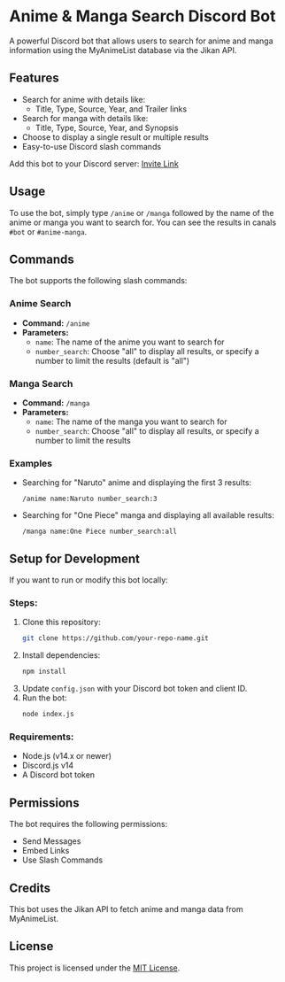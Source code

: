 # Anime & Manga Search Discord Bot
A powerful Discord bot that allows users to search for anime and manga information using the MyAnimeList database via the Jikan API.

## Features
- Search for anime with details like:
  - Title, Type, Source, Year, and Trailer links
- Search for manga with details like:
  - Title, Type, Source, Year, and Synopsis
- Choose to display a single result or multiple results
- Easy-to-use Discord slash commands

Add this bot to your Discord server:
[Invite Link](https://discord.com/api/oauth2/authorize?client_id=473135420608348162&permissions=274877921280&scope=bot)

## Usage
To use the bot, simply type `/anime` or `/manga` followed by the name of the anime or manga you want to search for. You can see the results in canals `#bot` or `#anime-manga`.

## Commands
The bot supports the following slash commands:

### Anime Search
- **Command:** `/anime`
- **Parameters:**
  - `name`: The name of the anime you want to search for
  - `number_search`: Choose "all" to display all results, or specify a number to limit the results (default is "all")

### Manga Search
- **Command:** `/manga`
- **Parameters:**
  - `name`: The name of the manga you want to search for
  - `number_search`: Choose "all" to display all results, or specify a number to limit the results

### Examples
- Searching for "Naruto" anime and displaying the first 3 results:
  ```
  /anime name:Naruto number_search:3
  ```
- Searching for "One Piece" manga and displaying all available results:
  ```
  /manga name:One Piece number_search:all
  ```

## Setup for Development
If you want to run or modify this bot locally:

### Steps:
1. Clone this repository:
   ```sh
   git clone https://github.com/your-repo-name.git
   ```
2. Install dependencies:
   ```sh
   npm install
   ```
3. Update `config.json` with your Discord bot token and client ID.
4. Run the bot:
   ```sh
   node index.js
   ```

### Requirements:
- Node.js (v14.x or newer)
- Discord.js v14
- A Discord bot token

## Permissions
The bot requires the following permissions:
- Send Messages
- Embed Links
- Use Slash Commands

## Credits
This bot uses the Jikan API to fetch anime and manga data from MyAnimeList.

## License
This project is licensed under the [MIT License](LICENSE).